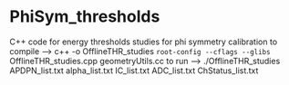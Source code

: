 # PhiSym_thresholds
C++ code for energy thresholds studies for phi symmetry calibration
to compile --> c++ -o OfflineTHR_studies `root-config --cflags --glibs` OfflineTHR_studies.cpp geometryUtils.cc
to run --> ./OfflineTHR_studies APDPN_list.txt alpha_list.txt IC_list.txt ADC_list.txt ChStatus_list.txt
